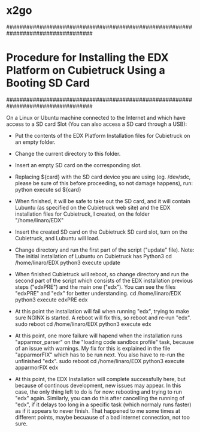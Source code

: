 x2go
====

##################################################################################
# Procedure for Installing the EDX Platform on Cubietruck Using a Booting SD Card
##################################################################################

On a Linux or Ubuntu machine connected to the Internet and which have access
to a SD card Slot (You can also access a SD card through a USB):

- Put the contents of the EDX Platform Installation files for Cubietruck on an empty folder.

- Change the current directory to this folder.

- Insert an empty SD card on the corresponding slot.

- Replacing ${card} with the SD card device you are using (eg. /dev/sdc, please be sure of this
  before proceeding, so not damage happens), run:
      python execute sd ${card}

- When finished, it will be safe to take out the SD card, and it will contain Lubuntu (as specified
  on the Cubietruck web site) and the EDX installation files for Cubietruck, I created, on the
  folder  "/home/linaro/EDX"

- Insert the created SD card on the Cubietruck SD card slot, turn on the Cubietruck,
  and Lubuntu will load.

- Change directory and run the first part of the script ("update" file).
  Note: The initial installation of Lubuntu on Cubietruck has Python3
      cd /home/linaro/EDX
      python3 execute update

- When finished Cubietruck will reboot, so change directory and run the second part of the script
  which consists of the EDX installation previous steps ("edxPRE") and the main one ("edx").
  You can see the files "edxPRE" and "edx" for better understanding.
      cd /home/linaro/EDX
      python3 execute edxPRE edx

- At this point the installation will fail when running "edx", trying to make sure NGINX is started.
  A reboot will fix this, so reboot and re-run "edx".
      sudo reboot
      cd /home/linaro/EDX
      python3 execute edx

- At this point, one more failure will hapend when the installation runs "apparmor_parser" on the
  "loading code sandbox profile" task, because of an issue with warnings. My fix for this is
  explained in the file "apparmorFIX" which has to be run next. You also have to re-run the
  unfinished "edx".
      sudo reboot
      cd /home/linaro/EDX
      python3 execute apparmorFIX edx

- At this point, the EDX Installation will complete successfully here, but because of continous
  development, new issues may appear. In this case, the only thing left to do is for now: rebooting
  and trying to run "edx" again. Similarly, you can do this after cancelling the running of "edx", if
  it delays too long in a specific task (which normaly runs faster) as if it appears to never finish.
  That happened to me some times at different points, maybe becuause of a bad internet connection,
  not too sure.